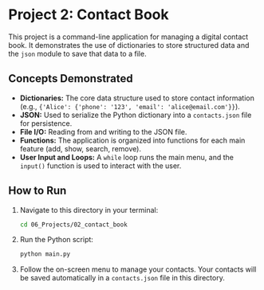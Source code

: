 # Project 2: Contact Book

This project is a command-line application for managing a digital contact book. It demonstrates the use of dictionaries to store structured data and the `json` module to save that data to a file.

## Concepts Demonstrated
-   **Dictionaries:** The core data structure used to store contact information (e.g., `{'Alice': {'phone': '123', 'email': 'alice@email.com'}}`).
-   **JSON:** Used to serialize the Python dictionary into a `contacts.json` file for persistence.
-   **File I/O:** Reading from and writing to the JSON file.
-   **Functions:** The application is organized into functions for each main feature (add, show, search, remove).
-   **User Input and Loops:** A `while` loop runs the main menu, and the `input()` function is used to interact with the user.

## How to Run

1.  Navigate to this directory in your terminal:
    ```bash
    cd 06_Projects/02_contact_book
    ```
2.  Run the Python script:
    ```bash
    python main.py
    ```
3.  Follow the on-screen menu to manage your contacts. Your contacts will be saved automatically in a `contacts.json` file in this directory.
